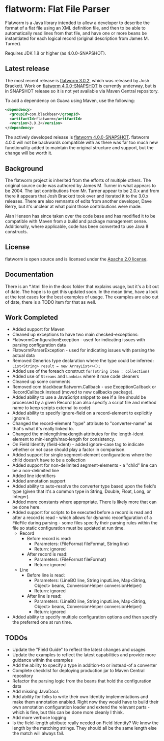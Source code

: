 flatworm: Flat File Parser
=====================================
Flatworm is a Java library intended to allow a developer to describe the format of a flat file using an XML definition file, and then to be able to automatically read lines from that file, and have one or more beans be instantiated for each logical record (original description from James M. Turner). 

Requires JDK 1.8 or higher (as 4.0.0-SNAPSHOT).

Latest release
--------------
The most recent release is [flatworm 3.0.2][], which was released by Josh Brackett. Work on [flatworm 4.0.0-SNAPSHOT][] is currently underway, but is in SNAPSHOT release so it is not yet available via Maven Central repository.

To add a dependency on Guava using Maven, use the following:

```xml
<dependency>
  <groupId>com.blackbear</groupId>
  <artifactId>flatworm</artifactId>
  <version>3.0.3</version>
</dependency>
```

The actively developed release is [flatworm 4.0.0-SNAPSHOT][]. flatworm 4.0.0 will not be backwards compatible with as there was far too much new functionality added to maintain the original structure and support, but the change will be worth it.

Background
----------
The flatworm project is inherited from the efforts of multiple others. The original source code was authored by James M. Turner in what appears to be 2004. The last contributions from Mr. Turner appear to be 2.0.x and from there it appears that Josh Brackett took over and iterated it to the 3.0.x releases. There are also remnants of edits from another developer, Dave Berry, but it's unclear at what point those contributions were made.

Alan Henson has since taken over the code base and has modified it to be compatible with Maven from a build and package management sense. Additionally, where applicable, code has been converted to use Java 8 constructs. 

License
-------
flatworm is open source and is licensed under the [Apache 2.0 license](http://www.apache.org/licenses/LICENSE-2.0).

Documentation
-------------
There is an *.html file in the docs folder that explains usage, but it's a bit out of date. The hope is to get this updated soon. In the mean time, have a look at the test cases for the best examples of usage. The examples are also out of date, there is a TODO item for that as well.

Work Completed
--------------
* Added support for Maven
* Cleaned up exceptions to have two main checked-exceptions: 
 * FlatwormConfigurationException - used for indicating issues with parsing configuration data
 * FlatwormParserException - used for indicating issues with parsing the actual data
* Removed Generics type declaration where the type could be inferred: `List<String> result = new ArrayList<>();`
* Added use of the foreach construct `for(String item : collection)`
* Added use of `Streams` and `Lambdas` where it mae code cleaners
* Cleaned up some comments
* Removed com.blackbear.flatworm.Callback - use ExceptionCallback or RecordCallback instead (moved to new callbacks package).
* Added ability to use a JavaScript snippet to see if a line should be processed by a given Record (can also specify a script file and method name to keep scripts external to code)
* Added ability to specify ignore-field on a record-element to explicitly ignore it.
* Changed the record-element "type" attribute to "converter-name" as that's what it's really linked to.
* Changed the minlength/maxlength attributes for the length-ident element to min-length/max-length for consistency.
* On Field Identity (field-ident) - added ignore-case tag to indicate whether or not case should play a factor in comparison.
* Added support for single segment-element configurations where the child doesn't have to be a collection
* Added support for non-delimited segment-elements - a "child" line can be a non-delimited line
* Added line identifiers
* Added annotation support
* Added ability to auto-resolve the converter type based upon the field's type (given that it's a common type in String, Double, Float, Long, or Integer).
* Added more constants where appropriate. There is likely more that can be done here.
* Added support for scripts to be executed before a record is read and after a record is read - which allows for dynamic reconfiguration of a FileFile during parsing - some files specify their parsing rules within the file so static configuration must be updated at run time.
	* Record
		* Before record is read:
			* Parameters: (FileFormat fileFormat, String line)
			* Return: ignored
		* After record is read:
			* Parameters: (FileFormat fileFormat)
			* Return: ignored
	* Line
		* Before line is read:
			* Parameters: (LineBO line, String inputLine, Map<String, Object> beans, ConversionHelper conversionHelper)
			* Return: ignored
		* After line is read:
			* Parameters: (LineBO line, String inputLine, Map<String, Object> beans, ConversionHelper conversionHelper)
			* Return: ignored
* Added ability to specify multiple configuration options and then specify the preferred one at run time.

TODOs
-------
* Update the "Field Guide" to reflect the latest changes and usages
* Update the examples to reflect the latest capabilities and provide more guidance within the examples
* Add the ability to specify a type in addition-to or instead-of a converter
* Complete checklist for deploying production jar to Maven Central repository
* Refactor the parsing logic from the beans that hold the configuration data
* Add missing JavaDocs
* Add ability for folks to write their own Identity implementations and make them annotation enabled. Right now they would have to build their own annotation configuration loader and extend the relevant parts - which is fine, but this can be done more cleanly I think.
* Add more verbose logging
* Is the field-length attribute really needed on Field Identity? We know the length by the matching strings. They should all be the same length else the match will always fail.

[flatworm 3.0.2]: https://github.com/trx/flatworm
[flatworm 4.0.0-SNAPSHOT]: https://github.com/ahenson/flatworm